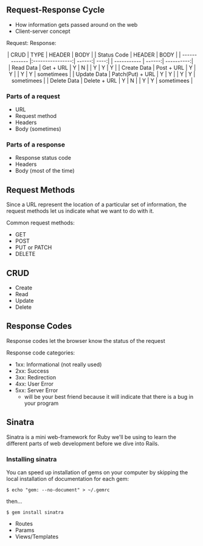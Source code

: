 ## Request-Response Cycle
- How information gets passed around on the web
- Client-server concept

Request:                                                  Response:

<center>
  
| CRUD          | TYPE             | HEADER | BODY |       | Status Code | HEADER | BODY       |
| ------------- |:----------------:| ------:| ----:|       | ----------- | ------:| ----------:|  
| Read Data     | Get + URL        |   Y    |   N  |       |      Y      |    Y   |      Y     |
| Create Data   | Post + URL       |   Y    |   Y  |       |      Y      |    Y   | sometimees |
| Update Data   | Patch(Put) + URL |   Y    |   Y  |       |      Y      |    Y   | sometimees |
| Delete Data   | Delete + URL     |   Y    |   N  |       |      Y      |    Y   | sometimees |

</center>

### Parts of a request
- URL
- Request method
- Headers
- Body (sometimes)

### Parts of a response
- Response status code
- Headers
- Body (most of the time)

## Request Methods
Since a URL represent the location of a particular set of information, the request methods let us indicate what we want to do with it.

Common request methods:

- GET
- POST
- PUT or PATCH
- DELETE

## CRUD
- Create
- Read
- Update
- Delete

## Response Codes
Response codes let the browser know the status of the request

Response code categories:

- 1xx: Informational (not really used)
- 2xx: Success
- 3xx: Redirection
- 4xx: User Error
- 5xx: Server Error
  - will be your best friend because it will indicate that there is a bug in your program

## Sinatra
Sinatra is a mini web-framework for Ruby we'll be using to learn the different parts of web development before we dive into Rails.

### Installing sinatra
You can speed up installation of gems on your computer by skipping the local installation of documentation for each gem:

```
$ echo "gem: --no-document" > ~/.gemrc
```

then...

```
$ gem install sinatra
```

- Routes
- Params
- Views/Templates
